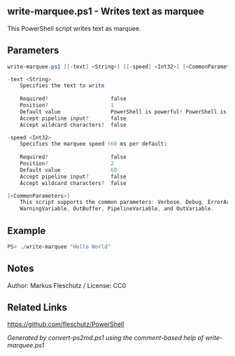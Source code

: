 ## write-marquee.ps1 - Writes text as marquee

This PowerShell script writes text as marquee.

## Parameters
```powershell
write-marquee.ps1 [[-text] <String>] [[-speed] <Int32>] [<CommonParameters>]

-text <String>
    Specifies the text to write
    
    Required?                    false
    Position?                    1
    Default value                PowerShell is powerful! PowerShell is cross-platform! PowerShell is open-source! PowerShell is easy to learn! Powershell is fully documented
    Accept pipeline input?       false
    Accept wildcard characters?  false

-speed <Int32>
    Specifies the marquee speed (60 ms per default)
    
    Required?                    false
    Position?                    2
    Default value                60
    Accept pipeline input?       false
    Accept wildcard characters?  false

[<CommonParameters>]
    This script supports the common parameters: Verbose, Debug, ErrorAction, ErrorVariable, WarningAction, 
    WarningVariable, OutBuffer, PipelineVariable, and OutVariable.
```

## Example
```powershell
PS> ./write-marquee "Hello World"

```

## Notes
Author: Markus Fleschutz / License: CC0

## Related Links
https://github.com/fleschutz/PowerShell

*Generated by convert-ps2md.ps1 using the comment-based help of write-marquee.ps1*
